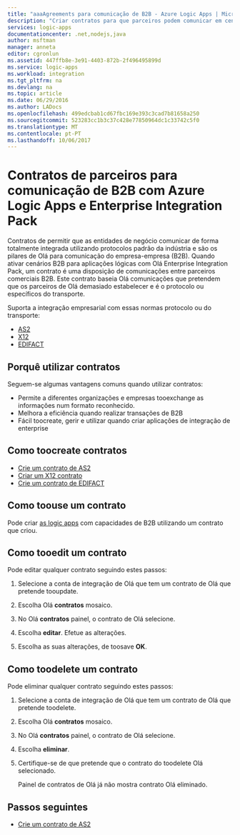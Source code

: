 ```yaml
---
title: "aaaAgreements para comunicação de B2B - Azure Logic Apps | Microsoft Docs"
description: "Criar contratos para que parceiros podem comunicar em cenários B2B Azure Logic Apps e Olá Enterprise Integration Pack"
services: logic-apps
documentationcenter: .net,nodejs,java
author: msftman
manager: anneta
editor: cgronlun
ms.assetid: 447ffb8e-3e91-4403-872b-2f496495899d
ms.service: logic-apps
ms.workload: integration
ms.tgt_pltfrm: na
ms.devlang: na
ms.topic: article
ms.date: 06/29/2016
ms.author: LADocs
ms.openlocfilehash: 499edcbab1cd67fbc169e393c3cad7b81658a250
ms.sourcegitcommit: 523283cc1b3c37c428e77850964dc1c33742c5f0
ms.translationtype: MT
ms.contentlocale: pt-PT
ms.lasthandoff: 10/06/2017
---
```

# <a name="partner-agreements-for-b2b-communication-with-azure-logic-apps-and-enterprise-integration-pack"></a>Contratos de parceiros para comunicação de B2B com Azure Logic Apps e Enterprise Integration Pack

Contratos de permitir que as entidades de negócio comunicar de forma totalmente integrada utilizando protocolos padrão da indústria e são os pilares de Olá para comunicação do empresa-empresa (B2B). Quando ativar cenários B2B para aplicações lógicas com Olá Enterprise Integration Pack, um contrato é uma disposição de comunicações entre parceiros comerciais B2B. Este contrato baseia Olá comunicações que pretendem que os parceiros de Olá demasiado estabelecer e é o protocolo ou específicos do transporte.

Suporta a integração empresarial com essas normas protocolo ou do transporte:

* [AS2](logic-apps-enterprise-integration-as2.md)
* [X12](logic-apps-enterprise-integration-x12.md)
* [EDIFACT](logic-apps-enterprise-integration-edifact.md)

## <a name="why-use-agreements"></a>Porquê utilizar contratos

Seguem-se algumas vantagens comuns quando utilizar contratos:

* Permite a diferentes organizações e empresas tooexchange as informações num formato reconhecido.
* Melhora a eficiência quando realizar transações de B2B
* Fácil toocreate, gerir e utilizar quando criar aplicações de integração de enterprise

## <a name="how-toocreate-agreements"></a>Como toocreate contratos

* [Crie um contrato de AS2](logic-apps-enterprise-integration-as2.md)
* [Criar um X12 contrato](logic-apps-enterprise-integration-x12.md)
* [Crie um contrato de EDIFACT](logic-apps-enterprise-integration-edifact.md)

## <a name="how-toouse-an-agreement"></a>Como toouse um contrato

Pode criar [as logic apps](logic-apps-what-are-logic-apps.md "Saiba mais sobre as Logic apps") com capacidades de B2B utilizando um contrato que criou.

## <a name="how-tooedit-an-agreement"></a>Como tooedit um contrato

Pode editar qualquer contrato seguindo estes passos:

1. Selecione a conta de integração de Olá que tem um contrato de Olá que pretende tooupdate.

2. Escolha Olá **contratos** mosaico.

3. No Olá **contratos** painel, o contrato de Olá selecione.

4. Escolha **editar**. Efetue as alterações.

5. Escolha as suas alterações, de toosave **OK**.

## <a name="how-toodelete-an-agreement"></a>Como toodelete um contrato

Pode eliminar qualquer contrato seguindo estes passos:

1. Selecione a conta de integração de Olá que tem um contrato de Olá que pretende toodelete.
2. Escolha Olá **contratos** mosaico.
3. No Olá **contratos** painel, o contrato de Olá selecione.
4. Escolha **eliminar**.
5. Certifique-se de que pretende que o contrato do toodelete Olá selecionado.

    Painel de contratos de Olá já não mostra contrato Olá eliminado.

## <a name="next-steps"></a>Passos seguintes
* [Crie um contrato de AS2](logic-apps-enterprise-integration-as2.md)
